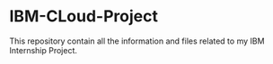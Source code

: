# IBM-CLoud-Project
This repository contain all the information and files related to my IBM Internship Project.

